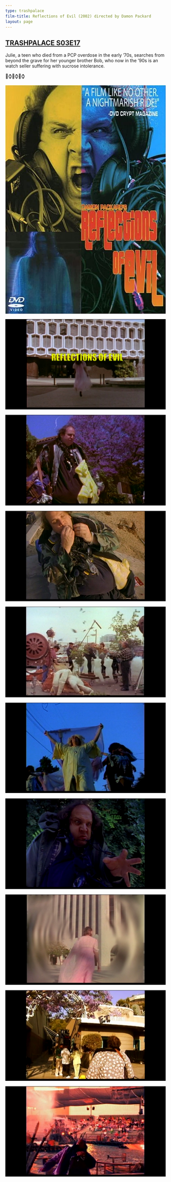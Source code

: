 ```yaml
---
type: trashpalace
film-title: Reflections of Evil (2002) directed by Damon Packard
layout: page
---
```


## [TRASHPALACE S03E17]({{page.url}})

Julie, a teen who died from a PCP overdose in the early ’70s, searches from beyond the grave for her younger brother Bob, who now in the ’90s is an watch seller suffering with sucrose intolerance.

💊⌚💊⌚💊⌚

![reflections_of_evil](/images/trashpalace/S03/Reflections_of_Evil_poster.jpg)

![reflections_of_evil](/images/trashpalace/S03/reflections_of_evil_01.png)

![reflections_of_evil](/images/trashpalace/S03/reflections_of_evil_02.png)

![reflections_of_evil](/images/trashpalace/S03/reflections_of_evil_03.png)

![reflections_of_evil](/images/trashpalace/S03/reflections_of_evil_04.png)

![reflections_of_evil](/images/trashpalace/S03/reflections_of_evil_04b.png)

![reflections_of_evil](/images/trashpalace/S03/reflections_of_evil_05.png)

![reflections_of_evil](/images/trashpalace/S03/reflections_of_evil_06.png)

![reflections_of_evil](/images/trashpalace/S03/reflections_of_evil_07.png)

![reflections_of_evil](/images/trashpalace/S03/reflections_of_evil_08.png)
